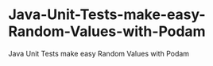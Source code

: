 # Java-Unit-Tests-make-easy-Random-Values-with-Podam
Java  Unit Tests make easy Random Values with Podam
